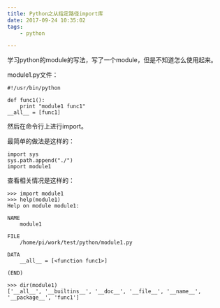 ```yaml
---
title: Python之从指定路径import库
date: 2017-09-24 10:35:02
tags:
	- python

---
```




学习python的module的写法，写了一个module，但是不知道怎么使用起来。

module1.py文件：

```
#!/usr/bin/python

def func1():
	print "module1 func1"
__all__ = [func1]
```

然后在命令行上进行import。

最简单的做法是这样的：

```
import sys
sys.path.append("./")
import module1

```

查看相关情况是这样的：

```
>>> import module1
>>> help(module1)
Help on module module1:

NAME
    module1

FILE
    /home/pi/work/test/python/module1.py

DATA
    __all__ = [<function func1>]

(END)

>>> dir(module1)
['__all__', '__builtins__', '__doc__', '__file__', '__name__', '__package__', 'func1']
```






